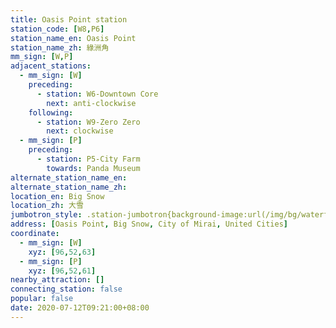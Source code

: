 ```yaml
---
title: Oasis Point station
station_code: [W8,P6]
station_name_en: Oasis Point
station_name_zh: 綠洲角
mm_sign: [W,P]
adjacent_stations:
  - mm_sign: [W]
    preceding:
      - station: W6-Downtown Core
        next: anti-clockwise
    following:
      - station: W9-Zero Zero
        next: clockwise
  - mm_sign: [P]
    preceding:
      - station: P5-City Farm
        towards: Panda Museum
alternate_station_name_en:
alternate_station_name_zh:
location_en: Big Snow
location_zh: 大雪
jumbotron_style: .station-jumbotron{background-image:url(/img/bg/waterfallline.png),url(/img/bg/pandaexpress.png);background-repeat:no-repeat;background-size:100% 10px,50% 10px;background-position:0 115px,left 145px}
address: [Oasis Point, Big Snow, City of Mirai, United Cities]
coordinate:
  - mm_sign: [W]
    xyz: [96,52,63]
  - mm_sign: [P]
    xyz: [96,52,61]
nearby_attraction: []
connecting_station: false
popular: false
date: 2020-07-12T09:21:00+08:00
---
```


